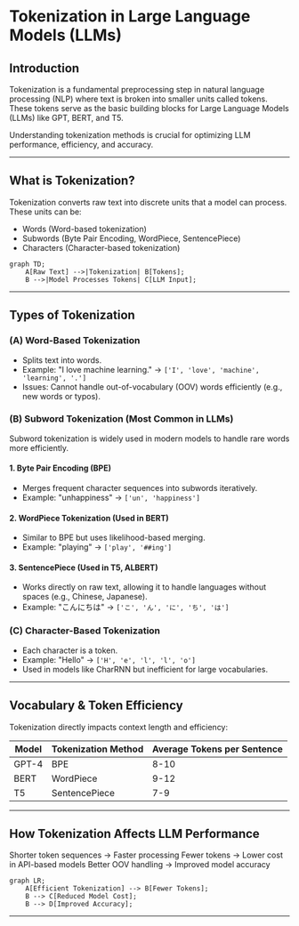 # Tokenization in Large Language Models (LLMs)

## Introduction

Tokenization is a fundamental preprocessing step in natural language processing (NLP) where text is broken into smaller units called tokens. These tokens serve as the basic building blocks for Large Language Models (LLMs) like GPT, BERT, and T5.

Understanding tokenization methods is crucial for optimizing LLM performance, efficiency, and accuracy.

---

## What is Tokenization?

Tokenization converts raw text into discrete units that a model can process. These units can be:

- Words (Word-based tokenization)
- Subwords (Byte Pair Encoding, WordPiece, SentencePiece)
- Characters (Character-based tokenization)

``` mermaid
graph TD;
    A[Raw Text] -->|Tokenization| B[Tokens];
    B -->|Model Processes Tokens| C[LLM Input];
```

---

## Types of Tokenization

### (A) Word-Based Tokenization

- Splits text into words.
- Example: "I love machine learning." → `['I', 'love', 'machine', 'learning', '.']`
- Issues: Cannot handle out-of-vocabulary (OOV) words efficiently (e.g., new words or typos).

### (B) Subword Tokenization (Most Common in LLMs)

Subword tokenization is widely used in modern models to handle rare words more efficiently.

#### 1. Byte Pair Encoding (BPE)

- Merges frequent character sequences into subwords iteratively.
- Example: "unhappiness" → `['un', 'happiness']`

#### 2. WordPiece Tokenization (Used in BERT)

- Similar to BPE but uses likelihood-based merging.
- Example: "playing" → `['play', '##ing']`

#### 3. SentencePiece (Used in T5, ALBERT)

- Works directly on raw text, allowing it to handle languages without spaces (e.g., Chinese, Japanese).
- Example: "こんにちは" → `['こ', 'ん', 'に', 'ち', 'は']`

### (C) Character-Based Tokenization

- Each character is a token.
- Example: "Hello" → `['H', 'e', 'l', 'l', 'o']`
- Used in models like CharRNN but inefficient for large vocabularies.

---

## Vocabulary & Token Efficiency

Tokenization directly impacts context length and efficiency:

| Model | Tokenization Method | Average Tokens per Sentence |
|--------|----------------|--------------------------|
| GPT-4 | BPE | 8-10 |
| BERT | WordPiece | 9-12 |
| T5 | SentencePiece | 7-9 |

---

## How Tokenization Affects LLM Performance

Shorter token sequences → Faster processing
Fewer tokens → Lower cost in API-based models
Better OOV handling → Improved model accuracy

``` mermaid
graph LR;
    A[Efficient Tokenization] --> B[Fewer Tokens];
    B --> C[Reduced Model Cost];
    B --> D[Improved Accuracy];
```

---
